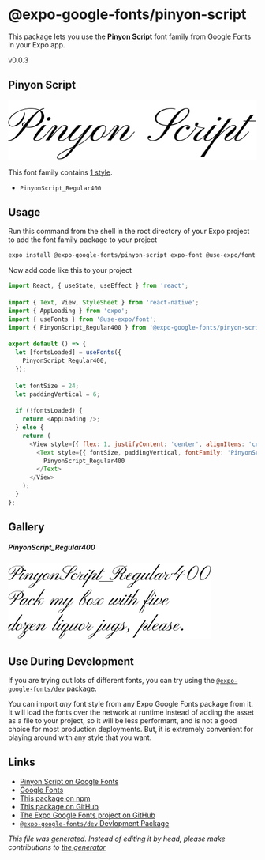 # @expo-google-fonts/pinyon-script

This package lets you use the [**Pinyon Script**](https://fonts.google.com/specimen/Pinyon+Script) font family from [Google Fonts](https://fonts.google.com/) in your Expo app.

v0.0.3

## Pinyon Script

![Pinyon Script](./font-family.png)

This font family contains [1 style](#gallery).

- `PinyonScript_Regular400`

## Usage

Run this command from the shell in the root directory of your Expo project to add the font family package to your project
```sh
expo install @expo-google-fonts/pinyon-script expo-font @use-expo/font
```

Now add code like this to your project
```js
import React, { useState, useEffect } from 'react';

import { Text, View, StyleSheet } from 'react-native';
import { AppLoading } from 'expo';
import { useFonts } from '@use-expo/font';
import { PinyonScript_Regular400 } from '@expo-google-fonts/pinyon-script';

export default () => {
  let [fontsLoaded] = useFonts({
    PinyonScript_Regular400,
  });

  let fontSize = 24;
  let paddingVertical = 6;

  if (!fontsLoaded) {
    return <AppLoading />;
  } else {
    return (
      <View style={{ flex: 1, justifyContent: 'center', alignItems: 'center' }}>
        <Text style={{ fontSize, paddingVertical, fontFamily: 'PinyonScript_Regular400' }}>
          PinyonScript_Regular400
        </Text>
      </View>
    );
  }
};

```

## Gallery

##### PinyonScript_Regular400
![PinyonScript_Regular400](./76a6132a59fff29721156baa5452296b0cf50a435c5bdba96e8bda980999341b.ttf.png)


## Use During Development

If you are trying out lots of different fonts, you can try using the [`@expo-google-fonts/dev` package](https://www.npmjs.com/package/@expo-google-fonts/dev).

You can import *any* font style from any Expo Google Fonts package from it. It will load the fonts
over the network at runtime instead of adding the asset as a file to your project, so it will be 
less performant, and is not a good choice for most production deployments. But, it is extremely convenient
for playing around with any style that you want.

## Links

- [Pinyon Script on Google Fonts](https://fonts.google.com/specimen/Pinyon+Script)
- [Google Fonts](https://fonts.google.com/)
- [This package on npm](https://www.npmjs.com/package/@expo-google-fonts/pinyon-script)
- [This package on GitHub](https://github.com/expo/google-fonts/tree/master/font-packages/pinyon-script)
- [The Expo Google Fonts project on GitHub](https://github.com/expo/google-fonts)
- [`@expo-google-fonts/dev` Devlopment Package](https://github.com/expo/google-fonts/tree/master/font-packages/dev)


*This file was generated. Instead of editing it by head, please make contributions to [the generator](https://github.com/expo/google-fonts/tree/master/packages/generator)*
